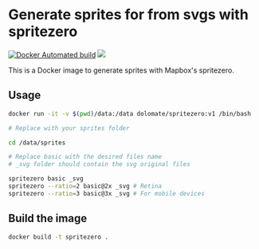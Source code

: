 # Generate sprites for  from svgs with spritezero

[![Docker Automated build](https://img.shields.io/docker/automated/dolomate/spritezero.svg?maxAge=2592000)]() [![](https://images.microbadger.com/badges/image/dolomate/spritezero.svg)](https://microbadger.com/images/dolomate/spritezero)

This is a Docker image to generate sprites with Mapbox's spritezero.

## Usage

```bash
docker run -it -v $(pwd)/data:/data dolomate/spritezero:v1 /bin/bash

# Replace with your sprites folder

cd /data/sprites

# Replace basic with the desired files name
# _svg folder should contain the svg original files

spritezero basic _svg
spritezero --ratio=2 basic@2x _svg # Retina
spritezero --ratio=3 basic@3x _svg # For mobile devices
```

## Build the image

```bash
docker build -t spritezero .
```